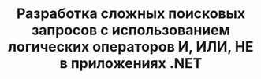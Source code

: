 ---
############################# Static ############################
layout: "auto-gen-gist"
draft: false
path: "ru/search/net/boolean/emlx/"
otherformats: PDF DOC DOT DOCX DOCM DOTX DOTM TXT ODT OTT RTF XLS XLT XLSX XLSM XLSB XLTX XLTM XLA XLAM ODS OTS CSV TSV XML PPT PPS POT PPTX PPTM POTX POTM PPSX PPSM ODP PST OST EML MSG ONE ZIP XHTML MHTML MD CHM EPUB  FB2 

############################# Head ############################
head_title: "Добавление логических операторов поиска (И, ИЛИ, НЕ) в поисковые запросы через .NET"
head_description: "GroupDocs.Search .NET API позволяет разработчикам программного обеспечения добавлять логический поиск или разрабатывать новые запросы с использованием логических операторов И, ИЛИ, НЕ внутри своих приложений .NET."

############################# Header ############################
title: "Разработка сложных поисковых запросов с использованием логических операторов И, ИЛИ, НЕ в приложениях .NET"
description: "GroupDocs.Search .NET API позволяет программистам разрабатывать сложные поисковые запросы с использованием логических операторов (И, ИЛИ, НЕ) внутри своих .NET-приложений. "

######################### Download Button #######################
button:
    enable: true

############################# About ############################
about:
    enable: true
    title: "Что такое логический поиск и как использовать логические операторы?"
    content: |
       Логический поиск — очень полезная процедура поиска, которая позволяет пользователям комбинировать различные ключевые слова с оператором для связывания, расширения и определения результатов поиска. Логические операторы, такие как И, ИЛИ, НЕ, РЯДОМ и т. д., помогают пользователям получить более широкий диапазон результатов или уменьшить количество несвязанных результатов поиска, определив ограничения. GroupDocs.Search для .NET — это мощный высокопроизводительный API для поиска документов, который позволяет разработчику программного обеспечения разрабатывать приложения, которые могут выполнять текстовый поиск и индексацию в некоторых из наиболее распространенных форматов файлов документов, таких как PDF, HTML, электронная почта Outlook, Microsoft Office Word, листы Excel. , презентации PowerPoint, Outlook MSG, PST и многое другое. Булев оператор И может использоваться для отображения результатов для всех введенных вами слов, оператор ИЛИ дает результаты для любого из введенных вами слов, оператор НЕ может использоваться для отображения результатов поиска для отсутствия вхождений и так далее. Одна замечательная функция заключается в том, что он может распознавать поисковые запросы, написанные на языке, который не соответствует вашей раскладке клавиатуры.  

############################# content ############################
steps:
    enable: true
    block:
    - title_left: «Используйте логический оператор И в поисковых запросах через .NET"
      content_left: |
       GroupDocs.Search .NET API обеспечивает полную поддержку добавления возможностей логического поиска внутри своего .NET-приложения. В приведенном ниже примере кода C# показано, как создать логический оператор "И" в текстовых и объектных запросах в их собственных приложениях .NET.

      title_right: " Поиск EMLX документов с помощью логического оператора AND"
      content_right: |
         * Сначала вам нужно указать путь к папке индекса и папке документов.
         * Создание индекса в указанной папке путем вызова экземпляра класса [Index](https://apireference.groupdocs.com/search/net/groupdocs.search/index/constructors/2)
         * Индексирование документов из указанной папки вызовом метода [Поиск](https://apireference.groupdocs.com/search/net/groupdocs.search/index/methods/search)
         * Создание подзапроса 1 и создание подзапроса 2 путем вызова класса [SearchQuery](https://apireference.groupdocs.com/search/net/groupdocs.search/searchquery)
         * Объединение подзапросов в один запрос путем вызова метода [CreateAndQuery](https://apireference.groupdocs.com/search/net/groupdocs.search/index/methods/search)
         * Начать поиск и отображать результаты поиска
         
        
      gisthash: "fa9773cd8d0f379a638e495ad2541a5b"
      gistfile: "use_boolean_and_operator_dotnet.cs"

    - title_left: "Как использовать логический оператор ИЛИ через .NET"
      content_left: |
       GroupDocs.Search для .NET — это мощный API, который позволяет программистам выполнять поиск во многих популярных форматах документов. В приведенных ниже примерах кода C# .NET показано, как использовать логический оператор «ИЛИ» в запросах текстовых и объектных форм внутри приложений C#.

      title_right: "Используйте логический оператор ИЛИ для поиска EMLX файлов"
      content_right: |
        * Сначала вам нужно указать путь к папке индекса и папке документов.
        * Создание индекса в указанной папке путем вызова экземпляра класса [Index](https://apireference.groupdocs.com/search/net/groupdocs.search/index/constructors/2)
        * Индексирование документов из указанной папки вызовом метода [Поиск](https://apireference.groupdocs.com/search/net/groupdocs.search/index/methods/search)
        * Создание подзапроса 1 и создание подзапроса 2 путем вызова класса [SearchQuery](https://apireference.groupdocs.com/search/net/groupdocs.search/searchquery)
        * Объединение подзапросов в один запрос путем вызова метода [CreateOrQuery](https://apireference.groupdocs.com/search/net/groupdocs.search/searchquery/methods/createorquery)
        * Начать поиск и отображать результаты поиска
     
      gisthash: "c0b22e80f881f8dbc0da17f92c01efc7"
      gistfile: "use_boolean_or_operator_dotnet.cs"
      
    - title_left: "Создание сложных поисковых запросов с использованием логических операторов"
      content_left: |
        GroupDocs.Search .NET позволяет программистам комбинировать различные логические операторы для создания сложных поисковых запросов в своих собственных приложениях .NET. В следующих примерах кода .NET показано, как усложнить поиск документов без установки какого-либо внешнего программного обеспечения или инструментов.

      title_right: "Поиск EMLX документов с помощью сложных поисковых запросов"
      content_right: |
        * Сначала вам нужно указать путь к папке индекса и папке документов.
        * Создание индекса в указанной папке путем вызова экземпляра класса [Index](https://apireference.groupdocs.com/search/net/groupdocs.search/index/constructors/2)
        * Индексирование документов из указанной папки вызовом метода [Поиск](https://apireference.groupdocs.com/search/net/groupdocs.search/index/methods/search)
        * Начать поиск и отобразить текстовый запрос результатов поиска
        * Поиск с запросом объекта
        * Создание WordQuery и relativityWordQuery путем вызова класса [SearchQuery](https://apireference.groupdocs.com/search/net/groupdocs.search/searchquery).
        * Объединение подзапросов в один запрос путем вызова метода [CreateAndQuery](https://apireference.groupdocs.com/search/net/groupdocs.search/index/methods/search)
        * Создание einsteinWordQuery и albertWordQuery путем вызова класса [SearchQuery](https://apireference.groupdocs.com/search/net/groupdocs.search/searchquery).
        * Объединение подзапросов в один запрос путем вызова метода [CreateOrQuery](https://apireference.groupdocs.com/search/net/groupdocs.search/searchquery/methods/createorquery)
        * Объединение подзапросов в один запрос путем вызова метода [CreateOrQuery](https://apireference.groupdocs.com/search/net/groupdocs.search/searchquery/methods/createorquery)
        * Начать поиск и отображать результаты поиска
     
      gisthash: "216af02ebdd08331fdd05faf8c39e528"
      gistfile: "create_complex_queries_boolean_operator_dotnet.cs"

    - title_left: "Системные Требования"
      content_left: |
       GroupDocs.Search для .NET поддерживается на всех основных платформах и операционных системах. Чтобы ознакомиться с полным руководством по системным требованиям, посетите [системные требования](https://docs.groupdocs.com/search/net/system-requirements/) перед выполнением приведенного ниже кода. Убедитесь, что на вашем компьютере установлены следующие предварительные требования. система:
         * Операционные системы: Microsoft Windows, Linux, MacOS
         * Среда разработки: Visual Studio, Xamarin, MonoDevelop и т. д.
         * Фреймворки: .NET Framework, .NET Standard, .NET Core, Mono
         * Получите последнюю версию GroupDocs.Search для .NET API из [NuGet](https://www.nuget.org/packages/GroupDocs.search/)
        
      title_right: "Зачем использовать GroupDocs.Search"
      content_right: |
        * Создание поискового индекса как в памяти, так и на диске.
        * Возможность индексации из файла, потока или структуры.
        * Поддержка индексирования защищенных паролем документов.
        * Поддержка слияния нескольких индексов.
        * Фильтровать документ во время поисковой индексации.
        * Поддержка проверки орфографии во время поиска.
        * Смешанные символы полностью поддерживаются
        * Объединение различных типов поиска в один поисковый запрос.
        * Поддержка простого поиска слов и регулярных выражений
        * Полная поддержка замены псевдонимов в поисковых запросах.

demos:
    enable: true
        

more_formats:
    enable: true


back_to_top:
    enable: true
---